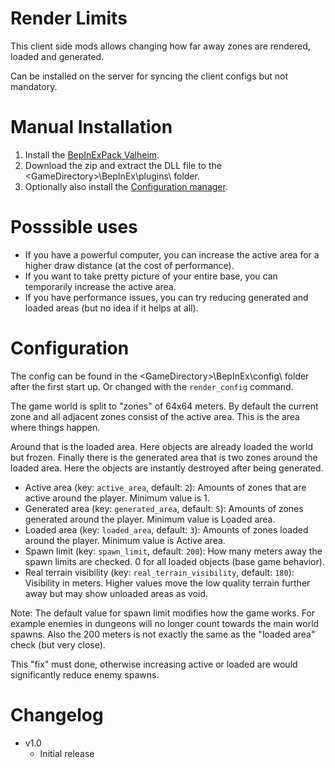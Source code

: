 # Render Limits

This client side mods allows changing how far away zones are rendered, loaded and generated.

Can be installed on the server for syncing the client configs but not mandatory.

# Manual Installation

1. Install the [BepInExPack Valheim](https://valheim.thunderstore.io/package/denikson/BepInExPack_Valheim).
2. Download the zip and extract the DLL file to the \<GameDirectory\>\BepInEx\plugins\ folder.
3. Optionally also install the [Configuration manager](https://github.com/BepInEx/BepInEx.ConfigurationManager/releases/tag/v16.4).

# Posssible uses

- If you have a powerful computer, you can increase the active area for a higher draw distance (at the cost of performance).
- If you want to take pretty picture of your entire base, you can temporarily increase the active area.
- If you have performance issues, you can try reducing generated and loaded areas (but no idea if it helps at all).

# Configuration

The config can be found in the \<GameDirectory\>\BepInEx\config\ folder after the first start up. Or changed with the `render_config` command.

The game world is split to "zones" of 64x64 meters. By default the current zone and all adjacent zones consist of the active area. This is the area where things happen.

Around that is the loaded area. Here objects are already loaded the world but frozen. Finally there is the generated area that is two zones around the loaded area. Here the objects are instantly destroyed after being generated.

- Active area (key: `active_area`, default: `2`): Amounts of zones that are active around the player. Minimum value is 1.
- Generated area (key: `generated_area`, default: `5`): Amounts of zones generated around the player. Minimum value is Loaded area.
- Loaded area (key: `loaded_area`, default: `3`): Amounts of zones loaded around the player. Minimum value is Active area.
- Spawn limit (key: `spawn_limit`, default: `200`): How many meters away the spawn limits are checked. 0 for all loaded objects (base game behavior).
- Real terrain visibility (key: `real_terrain_visibility`, default: `180`): Visibility in meters. Higher values move the low quality terrain further away but may show unloaded areas as void.

Note: The default value for spawn limit modifies how the game works. For example enemies in dungeons will no longer count towards the main world spawns. Also the 200 meters is not exactly the same as the "loaded area" check (but very close).

This "fix" must done, otherwise increasing active or loaded are would significantly reduce enemy spawns.

# Changelog

- v1.0
	- Initial release
